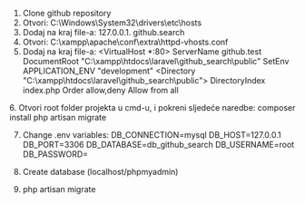 1. Clone github repository
2. Otvori: C:\Windows\System32\drivers\etc\hosts
3. Dodaj na kraj file-a:
	127.0.0.1.		github.search
4. Otvori: C:\xampp\apache\conf\extra\httpd-vhosts.conf
5. Dodaj na kraj file-a:
	<VirtualHost *:80>
    ServerName github.test
    DocumentRoot "C:\xampp\htdocs\laravel\github_search\public"
    SetEnv APPLICATION_ENV "development"
    <Directory "C:\xampp\htdocs\laravel\github_search\public">
        DirectoryIndex index.php
        Order allow,deny
        Allow from all
    </Directory>
</VirtualHost>
6. Otvori root folder projekta u cmd-u, i pokreni sljedeće naredbe:
	composer install
	php artisan migrate

7. Change .env variables:
	DB_CONNECTION=mysql
	DB_HOST=127.0.0.1
	DB_PORT=3306
	DB_DATABASE=db_github_search
	DB_USERNAME=root
	DB_PASSWORD=

8. Create database (localhost/phpmyadmin)
9. php artisan migrate
